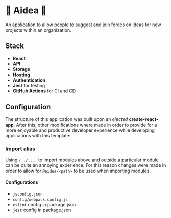# 🧠 Aidea 🧠

An application to allow people to suggest and join forces on ideas for new projects within an organization.

## Stack

- **React**
- **API**
- **Storage**
- **Hosting**
- **Authentication**
- **Jest** for testing
- **GitHub Actions** for CI and CD

## Configuration

The structure of this application was built upon an *ejected* **create-react-app**.
After this, other modifications where made in order to provide for a more enjoyable 
and productive developer experience while developing applications with this template:

### Import alias
Using `/../....` to import modules above and outside a particular module can be quite
an annoying experience. For this reason changes were made in order to allow for `@aidea/<path>`
to be used when importing modules.

#### Configurations
- `jsconfig.json`
- `config/webpack.config.js`
- `eslint` config in package.json
- `jest` config in package.json